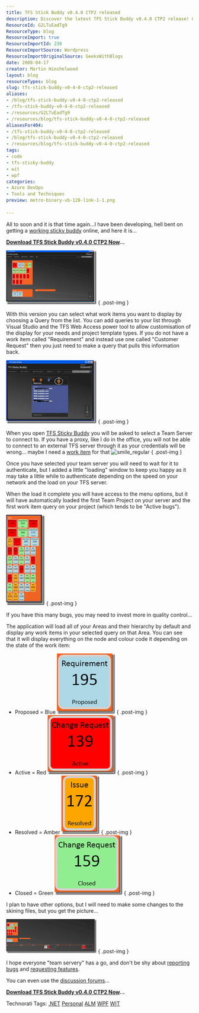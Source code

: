 ```yaml
---
title: TFS Stick Buddy v0.4.0 CTP2 released
description: Discover the latest TFS Stick Buddy v0.4.0 CTP2 release! Customize your work item display and enhance your project management experience. Download now!
ResourceId: G2LTuEadTg9
ResourceType: blog
ResourceImport: true
ResourceImportId: 238
ResourceImportSource: Wordpress
ResourceImportOriginalSource: GeeksWithBlogs
date: 2008-04-17
creator: Martin Hinshelwood
layout: blog
resourceTypes: blog
slug: tfs-stick-buddy-v0-4-0-ctp2-released
aliases:
- /blog/tfs-stick-buddy-v0-4-0-ctp2-released
- /tfs-stick-buddy-v0-4-0-ctp2-released
- /resources/G2LTuEadTg9
- /resources/blog/tfs-stick-buddy-v0-4-0-ctp2-released
aliasesFor404:
- /tfs-stick-buddy-v0-4-0-ctp2-released
- /blog/tfs-stick-buddy-v0-4-0-ctp2-released
- /resources/blog/tfs-stick-buddy-v0-4-0-ctp2-released
tags:
- code
- tfs-sticky-buddy
- wit
- wpf
categories:
- Azure DevOps
- Tools and Techniques
preview: metro-binary-vb-128-link-1-1.png

---
```

All to soon and it is that time again...I have been developing, hell bent on getting a [working sticky buddy](http://www.codeplex.com/TFSStickyBuddy) online, and here it is...

[**Download TFS Stick Buddy v0.4.0 CTP2 Now**](http://www.codeplex.com/TFSStickyBuddy/Release/ProjectReleases.aspx)**...**

[![image_thumb23](images/TFSStickBuddyv0.4.0CTP2released_12E38-image_thumb23_thumb-8-8.png)](http://blog.hinshelwood.com/files/2011/05/GWB-WindowsLiveWriter-TFSStickBuddyv0.4.0CTP2released_12E38-image_thumb23_2.png)
{ .post-img }

With this version you can select what work items you want to display by choosing a Query from the list. You can add queries to your list through Visual Studio and the TFS Web Access power tool to allow customisation of the display for your needs and project template types. If you do not have a work item called "Requirement" and instead use one called "Customer Request" then you just need to make a query that pulls this information back.

[![image_thumb24](images/TFSStickBuddyv0.4.0CTP2released_12E38-image_thumb24_thumb-9-9.png)](http://blog.hinshelwood.com/files/2011/05/GWB-WindowsLiveWriter-TFSStickBuddyv0.4.0CTP2released_12E38-image_thumb24_2.png)
{ .post-img }

When you open [TFS Sticky Buddy](http://www.codeplex.com/TFSStickyBuddy) you will be asked to select a Team Server to connect to. If you have a proxy, like I do in the office, you will not be able to connect to an external TFS server through it as your credentials will be wrong... maybe I need a [work item](http://www.codeplex.com/TFSStickyBuddy/WorkItem/List.aspx) for that ![smile_regular](images/smile_regular-2-2.gif)
{ .post-img }

Once you have selected your team server you will need to wait for it to authenticate, but I added a little "loading" window to keep you happy as it may take a little while to authenticate depending on the speed on your network and the load on your TFS server.

When the load it complete you will have access to the menu options, but it will have automatically loaded the first Team Project on your server and the first work item query on your project (which tends to be "Active bugs").

[![image_thumb25](images/TFSStickBuddyv0.4.0CTP2released_12E38-image_thumb25_thumb-10-10.png)](http://blog.hinshelwood.com/files/2011/05/GWB-WindowsLiveWriter-TFSStickBuddyv0.4.0CTP2released_12E38-image_thumb25_2.png)
{ .post-img }

If you have this many bugs, you may need to invest more in quality control...

The application will load all of your Areas and their hierarchy by default and display any work items in your selected query on that Area. You can see that it will display everything on the node and colour code it depending on the state of the work item:

[](/Documents%20and%20Settings/martihins/Application%20Data/Windows%20Live%20Writer/PostSupportingFiles/2ff3b0d5-a59c-458f-bfa4-db62663069a7/image22.png)

- Proposed = Blue [![image_thumb22](images/TFSStickBuddyv0.4.0CTP2released_12E38-image_thumb22_thumb-7-7.png)](http://blog.hinshelwood.com/files/2011/05/GWB-WindowsLiveWriter-TFSStickBuddyv0.4.0CTP2released_12E38-image_thumb22_2.png)
  { .post-img }
- Active = Red [![image_thumb20](images/TFSStickBuddyv0.4.0CTP2released_12E38-image_thumb20_thumb-5-5.png)](http://blog.hinshelwood.com/files/2011/05/GWB-WindowsLiveWriter-TFSStickBuddyv0.4.0CTP2released_12E38-image_thumb20_2.png)
  { .post-img }
- Resolved = Amber [![image_thumb21](images/TFSStickBuddyv0.4.0CTP2released_12E38-image_thumb21_thumb-6-6.png)](http://blog.hinshelwood.com/files/2011/05/GWB-WindowsLiveWriter-TFSStickBuddyv0.4.0CTP2released_12E38-image_thumb21_2.png)
  { .post-img }
- Closed = Green [![image_thumb19](images/TFSStickBuddyv0.4.0CTP2released_12E38-image_thumb19_thumb-4-4.png)](http://blog.hinshelwood.com/files/2011/05/GWB-WindowsLiveWriter-TFSStickBuddyv0.4.0CTP2released_12E38-image_thumb19_2.png)
  { .post-img }

[](/Documents%20and%20Settings/martihins/Application%20Data/Windows%20Live%20Writer/PostSupportingFiles/2ff3b0d5-a59c-458f-bfa4-db62663069a7/image22.png)

I plan to have other options, but I will need to make some changes to the skining files, but you get the picture...

[![image_thumb18](images/TFSStickBuddyv0.4.0CTP2released_12E38-image_thumb18_thumb-3-3.png)](http://blog.hinshelwood.com/files/2011/05/GWB-WindowsLiveWriter-TFSStickBuddyv0.4.0CTP2released_12E38-image_thumb18_2.png)
{ .post-img }

I hope everyone "team servery" has a go, and don't be shy about [reporting bugs](http://www.codeplex.com/TFSStickyBuddy/WorkItem/List.aspx) and [requesting features](http://www.codeplex.com/TFSStickyBuddy/WorkItem/List.aspx).

You can even use the [discussion forums](http://www.codeplex.com/TFSStickyBuddy/Thread/List.aspx)...

[**Download TFS Stick Buddy v0.4.0 CTP2 Now**](http://www.codeplex.com/TFSStickyBuddy/Release/ProjectReleases.aspx)**...**

Technorati Tags: [.NET](http://technorati.com/tags/.NET) [Personal](http://technorati.com/tags/Personal) [ALM](http://technorati.com/tags/ALM) [WPF](http://technorati.com/tags/WPF) [WIT](http://technorati.com/tags/WIT)
